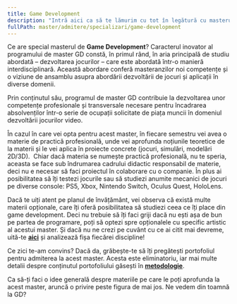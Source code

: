 ```yaml
---
title: Game Development
description: "Intră aici ca să te lămurim cu tot în legătură cu masterul GD! "
fullPath: master/admitere/specializari/game-development
---
```

Ce are special masterul de **Game Development**? Caracterul inovator al programului de master GD constă, în primul rând, în aria principală de studiu abordată – dezvoltarea jocurilor – care este abordată într-o manieră interdisciplinară. Această abordare conferă masteranzilor noi competențe și o viziune de ansamblu asupra abordării dezvoltării de jocuri și aplicații în diverse domenii.

Prin conținutul său, programul de master GD contribuie la dezvoltarea unor competențe profesionale și transversale necesare pentru încadrarea absolvenților într-o serie de ocupații solicitate de piața muncii în domeniul dezvoltării jocurilor video.

În cazul în care vei opta pentru acest master, în fiecare semestru vei avea o materie de practică profesională, unde vei aprofunda noțiunile teoretice de la materii și le vei aplica în proiecte concrete (jocuri, simulări, modelări 2D/3D).  Chiar dacă materia se numește practică profesională, nu te speria, aceasta se face sub îndrumarea cadrului didactic responsabil de materie, deci nu e necesar să faci proiectul în colaborare cu o companie. În plus ai posibilitatea să îți testezi jocurile sau să studiezi anumite mecanici de jocuri pe diverse console: PS5, Xbox, Nintendo Switch, Oculus Quest, HoloLens.

Dacă te uiți atent pe planul de învățământ, vei observa că există multe materii opționale, care îți oferă posibilitatea să studiezi ceea ce îți place din game development. Deci nu trebuie să îți faci griji dacă nu ești așa de bun pe partea de programare, poți să optezi spre opționalele cu specific artistic al acestui master. Și dacă nu ne crezi pe cuvânt cu ce ai citit mai devreme, uită-te **[aici](https://ac.upt.ro/specializari/game-development/)** și analizează fișa fiecărei discipline!

Ce zici te-am convins? Dacă da, grăbește-te să îți pregătești portofoliul pentru admiterea la acest master. Acesta este eliminatoriu, iar mai multe detalii despre conținutul portofoliului găsești în **[metodologie](https://admitere.ac.upt.ro/uploads/metodologie-admitere-master-ac-2023.pdf)**.

Ca să-ți faci o idee generală despre materiile pe care le poți aprofunda la acest master, aruncă o privire peste figura de mai jos. Ne vedem din toamnă la GD?

<Fig src="/uploads/gd-cloud.png" alt="Subiectele de la masterul de Game Development" caption="Subiectele de la masterul de Game Development"></Fig>